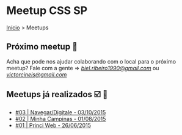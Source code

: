 Meetup CSS SP
======

[Início](../README.md) > Meetups

## Próximo meetup :calendar:

Acha que pode nos ajudar colaborando com o local para o próximo meetup? Fale com a gente => *biel.ribeiro1990@gmail.com* ou *victorcineis@gmail.com*

## Meetups já realizados :ballot_box_with_check: :facepunch:

* [#03 | Navegar/Digitale - 03/10/2015](meetups/03.md)
* [#02 | Minha Campinas - 01/08/2015](meetups/02.md)
* [#01 | Princi Web - 26/06/2015](meetups/01.md)